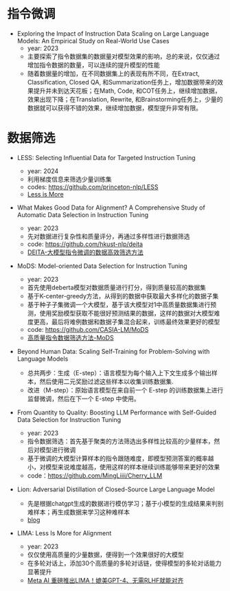 

# 指令微调

- Exploring the Impact of Instruction Data Scaling on Large Language Models: An Empirical Study on Real-World Use Cases
  - year: 2023
  - 主要探索了指令数据集的数据量对模型效果的影响，总的来说，仅仅通过增加指令数据的数量，可以连续的提升模型的性能
  - 随着数据量的增加，在不同数据集上的表现有所不同，在Extract, Classification, Closed QA, 和Summarization任务上，增加数据带来的效果提升并未到达天花板；在Math, Code, 和COT任务上，继续增加数据，效果出现下降；在Translation, Rewrite, 和Brainstorming任务上，少量的数据就可以获得不错的效果，继续增加数据，模型提升非常有限。


# 数据筛选

- LESS: Selecting Influential Data for Targeted Instruction Tuning
  - year: 2024
  - 利用梯度信息来筛选少量训练集
  - codes: https://github.com/princeton-nlp/LESS
  - [Less is More](https://mp.weixin.qq.com/s/8KYNYvKCWhRJ3BWJxe0-Qw)

- What Makes Good Data for Alignment? A Comprehensive Study of Automatic Data Selection in Instruction Tuning
  - year: 2023
  - 先对数据进行复杂性和质量评分，再通过多样性进行数据筛选
  - code: https://github.com/hkust-nlp/deita
  - [DEITA-大模型指令微调的数据高效筛选方法](https://zhuanlan.zhihu.com/p/675928711)

- MoDS: Model-oriented Data Selection for Instruction Tuning
  - year: 2023
  - 首先使用deberta模型对数据质量进行打分，得到质量较高的数据集
  - 基于K-center-greedy方法，从得到的数据中获取最大多样化的数据子集
  - 基于种子子集微调一个大模型，基于该大模型对1中高质量数据集进行预测，使用奖励模型获取不能很好预测结果的数据，这样的数据对大模型难度更高，最后将难例数据和数据子集混合起来，训练最终效果更好的模型
  - code: https://github.com/CASIA-LM/MoDS
  - [高质量指令数据筛选方法-MoDS](https://zhuanlan.zhihu.com/p/671183709)

- Beyond Human Data: Scaling Self-Training for Problem-Solving with Language Models
  - 总共两步：生成（E-step）：语言模型为每个输入上下文生成多个输出样本，然后使用二元奖励过滤这些样本以收集训练数据集.
  - 改进（M-step）：原始语言模型在来自前一个 E-step 的训练数据集上进行监督微调，然后在下一个 E-step 中使用。

- From Quantity to Quality: Boosting LLM Performance with Self-Guided Data Selection for Instruction Tuning
  - year: 2023
  - 指令数据筛选：首先基于聚类的方法筛选出多样性比较高的少量样本，然后对模型进行微调
  - 基于微调的大模型计算样本的指令跟随难度，即模型预测答案的概率越小，对模型来说难度越高，使用这样的样本继续训练能够带来更好的效果
  - code：https://github.com/MingLiiii/Cherry_LLM

- Lion: Adversarial Distillation of Closed-Source Large Language Model
  - 先是根据chatgpt生成的数据进行模仿学习；基于小模型的生成结果来判别难样本；再生成数据来学习这种难样本
  - [blog](https://mp.weixin.qq.com/s/_LQVHMJqPzMzIuM4wsO2Dw)

- LIMA: Less Is More for Alignment
  - year: 2023
  - 仅仅使用高质量的少量数据，便得到一个效果很好的大模型
  - 在多轮对话上，添加30个高质量的多轮对话链，使得模型的多轮对话能力显著提升
  - [Meta AI 重磅推出LIMA！媲美GPT-4、无需RLHF就能对齐](https://mp.weixin.qq.com/s/sbIa-fIHvMlp-2aYtCtVLQ)